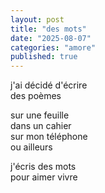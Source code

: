```yaml
---
layout: post
title: "des mots"
date: "2025-08-07"
categories: "amore"
published: true
---
```


j'ai décidé d'écrire  
des poèmes  

sur une feuille  
dans un cahier  
sur mon téléphone  
ou ailleurs  

j'écris des mots  
pour aimer vivre  

